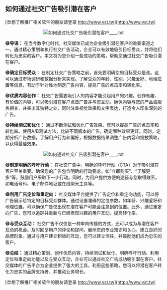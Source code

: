 ## **如何通过社交广告吸引潜在客户**

[😍想了解推广相关软件的朋友请登录 http://www.vst.tw](http://www.vst.tw)

 <center><img src="https://vst.tw/MP4/tuiguang/png/0.png" alt="如何通过社交广告吸引潜在客户____.txt"></center>

**😄导语：**
在当今数字化时代，社交媒体已成为企业吸引潜在客户的重要渠道之一。通过精心策划和执行社交广告活动，企业可以有效地吸引目标受众，并将他们转化为忠实的客户。本文将为您介绍一些成功的策略，帮助您通过社交广告吸引潜在客户。

**😄确定目标受众：**
在制定社交广告策略之前，首先要明确您的目标受众是谁。这可以通过市场调研和数据分析来实现。了解受众的年龄、性别、兴趣爱好、地理位置等信息，有助于针对性地制定广告内容，提高广告的点击率和转化率。

**😄优质内容创作：**
社交广告需要吸引人的内容才能引起用户的兴趣。创作有趣、有价值的内容，可以吸引潜在客户点击广告并与您互动。确保内容与您的产品或服务相关，并突出其独特之处，同时注重视觉效果和文字表达，打造令人印象深刻的广告。

**😄持续测试和优化：**
通过不断测试和优化广告效果，您可以提高广告的点击率和转化率。使用A/B测试方法，比较不同版本的广告，确定哪种效果更好。同时，定期分析广告数据，了解用户行为和偏好，根据数据结果调整广告内容和投放策略，以获得最佳效果。

 <center><img src="https://vst.tw/MP4/tuiguang/png/7.png" alt="如何通过社交广告吸引潜在客户____.txt"></center>

**😄制定明确的呼吁行动：**
在社交广告中，明确的呼吁行动（CTA）对于吸引潜在客户至关重要。确保您的广告包含明确的行动要求，如“立即购买”、“了解更多”等，鼓励用户采取下一步行动。同时，为用户提供方便的途径与您取得联系，如电话号码、电子邮件地址或在线聊天工具等。

**😄利用广告定位和重定向：**
社交媒体平台提供了广告定位和重定向功能，可以将广告展示给特定的目标受众群体。通过设置准确的定位参数，如年龄、兴趣爱好和地理位置，可以确保广告仅出现在潜在客户可能会注意到的位置。此外，通过重定向广告，您可以追踪并重新与已经表现兴趣的用户互动，提高转化率。

**😄与受众互动：**
社交广告不仅仅是一种单向传播的方式，还可以成为与潜在客户互动的机会。及时回复用户的评论和提问，展示您的专业知识和关心，建立良好的品牌形象。通过与用户建立积极的互动，您可以建立信任，并鼓励他们成为忠实的客户。

**😄总结：**
通过精心策划、创作优质内容、持续测试和优化、明确呼吁行动、利用定位和重定向功能以及与受众互动，企业可以通过社交广告成功吸引潜在客户。社交媒体的广告平台为企业提供了强大的工具，利用这些策略，您可以将潜在客户转化为忠实的品牌支持者，并推动业务增长。

[😍想了解推广相关软件的朋友请登录 http://www.vst.tw](http://www.vst.tw)



